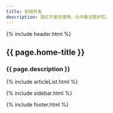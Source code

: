```yaml
---
title: 前端开发
description: 落红不是无情物，化作春泥更护花。
---
```


{% include header.html %}

<div
    class="g-banner home-banner frontend {{ site.theme-color | prepend: 'banner-theme-' }}"
    data-theme="{{ site.theme-color }}"
    style="{% if page.header-img %}background: url({{ page.header-img | prepend: site.baseurl }}) no-repeat center center; background-size: cover;{% endif %}"
>
    <h2>{{ page.home-title }}</h2>
    <h3>{{ page.description }}</h3>
</div>


<main class="g-container home-content">
  {% include articleList.html %}

  {% include sidebar.html %}

</main>

    
{% include footer.html %}